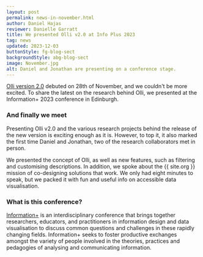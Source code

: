 ```yaml
---
layout: post
permalink: news-in-november.html
author: Daniel Hajas
reviewer: Danielle Garratt
title: We presented Olli v2.0 at Info Plus 2023
tag: news
updated: 2023-12-03
buttonStyle: fg-blog-sect
backgroundStyle: abg-blog-sect
image: November.jpg
alt: Daniel and Jonathan are presenting on a conference stage.
---
```


[Olli version 2.0](https://mitvis.github.io/olli/) debuted on 28th of November, and we couldn't be more excited.
To share the latest on the research behind Olli, we presented at the Information+ 2023 conference in Edinburgh.
<!-- excerpt-end -->

### And finally we meet

Presenting Olli v2.0 and the various research projects behind the release of the new version is exciting enough as it is.
However, to top it, it also marked the first time Daniel and Jonathan, two of the research collaborators met in person.

We presented the concept of Olli, as well as new features, such as filtering and customising descriptions.
In addition, we spoke about the {{ site.org }} mission of co-designing solutions that work.
We only had eight minutes to speak, but we packed it with fun and useful info on accessible data visualisation.

### What is this conference?

[Information+](https://informationplusconference.com/2023/) is an interdisciplinary conference that brings together researchers, educators, and practitioners  in information design and data visualisation to discuss common questions and challenges in these rapidly changing fields. Information+ seeks to foster productive exchanges amongst the variety of people involved in the theories, practices and pedagogies of analysing and communicating information.